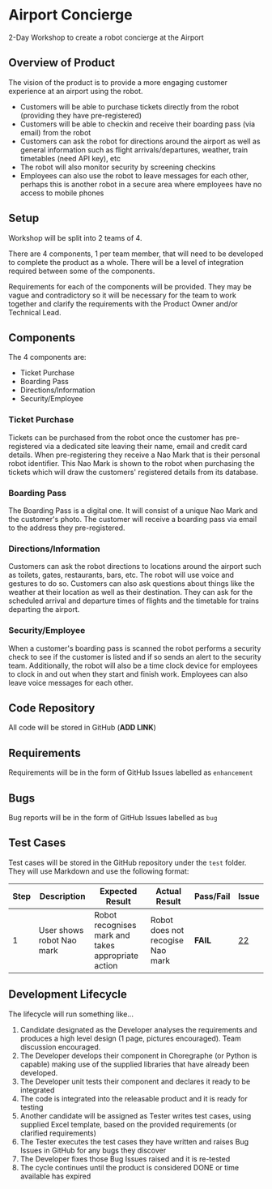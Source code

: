 # Airport Concierge
2-Day Workshop to create a robot concierge at the Airport

## Overview of Product
The vision of the product is to provide a more engaging customer experience at an airport using the robot.

- Customers will be able to purchase tickets directly from the robot (providing they have pre-registered)
- Customers will be able to checkin and receive their boarding pass (via email) from the robot
- Customers can ask the robot for directions around the airport as well as general information such as flight arrivals/departures, weather, train timetables (need API key), etc
- The robot will also monitor security by screening checkins
- Employees can also use the robot to leave messages for each other, perhaps this is another robot in a secure area where employees have no access to mobile phones

## Setup
Workshop will be split into 2 teams of 4.

There are 4 components, 1 per team member, that will need to be developed to complete the product as a whole. There will be a level of integration required between some of the components.

Requirements for each of the components will be provided. They may be vague and contradictory so it will be necessary for the team to work together and clarify the requirements with the Product Owner and/or Technical Lead.

## Components

The 4 components are:
- Ticket Purchase
- Boarding Pass
- Directions/Information
- Security/Employee

### Ticket Purchase
Tickets can be purchased from the robot once the customer has pre-registered via a dedicated site leaving their name, email and credit card details. When pre-registering they receive a Nao Mark that is their personal robot identifier. This Nao Mark is shown to the robot when purchasing the tickets which will draw the customers' registered details from its database.

### Boarding Pass
The Boarding Pass is a digital one. It will consist of a unique Nao Mark and the customer's photo. The customer will receive a boarding pass via email to the address they pre-registered.

### Directions/Information
Customers can ask the robot directions to locations around the airport such as toilets, gates, restaurants, bars, etc. The robot will use voice and gestures to do so. Customers can also ask questions about things like the weather at their location as well as their destination. They can ask for the scheduled arrival and departure times of flights and the timetable for trains departing the airport.

### Security/Employee
When a customer's boarding pass is scanned the robot performs a security check to see if the customer is listed and if so sends an alert to the security team. Additionally, the robot will also be a time clock device for employees to clock in and out when they start and finish work. Employees can also leave voice messages for each other.

## Code Repository
All code will be stored in GitHub (**ADD LINK**)

## Requirements
Requirements will be in the form of GitHub Issues labelled as `enhancement`

## Bugs
Bug reports will be in the form of GitHub Issues labelled as `bug`

## Test Cases
Test cases will be stored in the GitHub repository under the `test` folder. They will use Markdown and use the following format:

Step | Description | Expected Result | Actual Result | Pass/Fail | Issue
---- | ----------- | --------------- | ------------- | --------- | -----
1   | User shows robot Nao mark | Robot recognises mark and takes appropriate action | Robot does not recogise Nao mark | **FAIL** | [22](link-to-issue)


## Development Lifecycle
The lifecycle will run something like...
1. Candidate designated as the Developer analyses the requirements and produces a high level design (1 page, pictures encouraged). Team discussion encouraged.
1. The Developer develops their component in Choregraphe (or Python is capable) making use of the supplied libraries that have already been developed.
1. The Developer unit tests their component and declares it ready to be integrated
1. The code is integrated into the releasable product and it is ready for testing
1. Another candidate will be assigned as Tester writes test cases, using supplied Excel template, based on the provided requirements (or clarified requirements)
1. The Tester executes the test cases they have written and raises Bug Issues in GitHub for any bugs they discover
1. The Developer fixes those Bug Issues raised and it is re-tested
1. The cycle continues until the product is considered DONE or time available has expired

